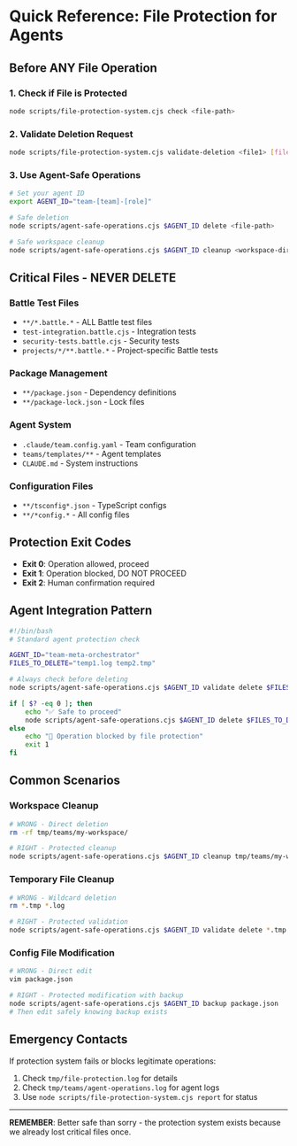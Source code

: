 # Quick Reference: File Protection for Agents

## Before ANY File Operation

### 1. Check if File is Protected
```bash
node scripts/file-protection-system.cjs check <file-path>
```

### 2. Validate Deletion Request
```bash
node scripts/file-protection-system.cjs validate-deletion <file1> [file2...]
```

### 3. Use Agent-Safe Operations
```bash
# Set your agent ID
export AGENT_ID="team-[team]-[role]"

# Safe deletion
node scripts/agent-safe-operations.cjs $AGENT_ID delete <file-path> 

# Safe workspace cleanup
node scripts/agent-safe-operations.cjs $AGENT_ID cleanup <workspace-dir>
```

## Critical Files - NEVER DELETE

### Battle Test Files
- `**/*.battle.*` - ALL Battle test files
- `test-integration.battle.cjs` - Integration tests
- `security-tests.battle.cjs` - Security tests
- `projects/*/**.battle.*` - Project-specific Battle tests

### Package Management
- `**/package.json` - Dependency definitions
- `**/package-lock.json` - Lock files

### Agent System
- `.claude/team.config.yaml` - Team configuration
- `teams/templates/**` - Agent templates
- `CLAUDE.md` - System instructions

### Configuration Files
- `**/tsconfig*.json` - TypeScript configs
- `**/*config.*` - All config files

## Protection Exit Codes

- **Exit 0**: Operation allowed, proceed
- **Exit 1**: Operation blocked, DO NOT PROCEED
- **Exit 2**: Human confirmation required

## Agent Integration Pattern

```bash
#!/bin/bash
# Standard agent protection check

AGENT_ID="team-meta-orchestrator"
FILES_TO_DELETE="temp1.log temp2.tmp"

# Always check before deleting
node scripts/agent-safe-operations.cjs $AGENT_ID validate delete $FILES_TO_DELETE

if [ $? -eq 0 ]; then
    echo "✅ Safe to proceed"
    node scripts/agent-safe-operations.cjs $AGENT_ID delete $FILES_TO_DELETE
else
    echo "🚫 Operation blocked by file protection"
    exit 1
fi
```

## Common Scenarios

### Workspace Cleanup
```bash
# WRONG - Direct deletion
rm -rf tmp/teams/my-workspace/

# RIGHT - Protected cleanup
node scripts/agent-safe-operations.cjs $AGENT_ID cleanup tmp/teams/my-workspace/
```

### Temporary File Cleanup
```bash
# WRONG - Wildcard deletion
rm *.tmp *.log

# RIGHT - Protected validation
node scripts/agent-safe-operations.cjs $AGENT_ID validate delete *.tmp *.log
```

### Config File Modification
```bash
# WRONG - Direct edit
vim package.json

# RIGHT - Protected modification with backup
node scripts/agent-safe-operations.cjs $AGENT_ID backup package.json
# Then edit safely knowing backup exists
```

## Emergency Contacts

If protection system fails or blocks legitimate operations:
1. Check `tmp/file-protection.log` for details
2. Check `tmp/teams/agent-operations.log` for agent logs
3. Use `node scripts/file-protection-system.cjs report` for status

---
**REMEMBER**: Better safe than sorry - the protection system exists because we already lost critical files once.